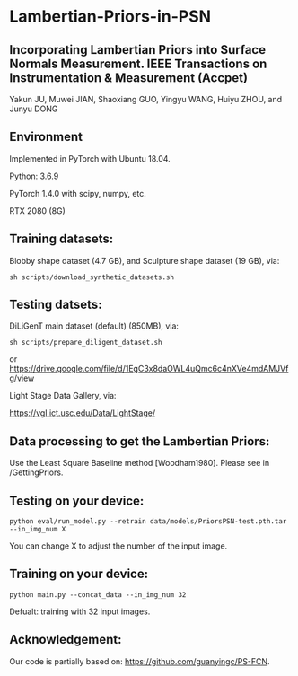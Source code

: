 # Lambertian-Priors-in-PSN

## Incorporating Lambertian Priors into Surface Normals Measurement. IEEE Transactions on Instrumentation & Measurement (Accpet)
Yakun JU, Muwei JIAN, Shaoxiang GUO, Yingyu WANG, Huiyu ZHOU, and Junyu DONG

## Environment

Implemented in PyTorch with Ubuntu 18.04.

Python: 3.6.9 

PyTorch 1.4.0 with scipy, numpy, etc.

RTX 2080 (8G)

## Training datasets:
Blobby shape dataset (4.7 GB), and Sculpture shape dataset (19 GB), via: 

```shell
sh scripts/download_synthetic_datasets.sh
```
## Testing datsets:

DiLiGenT main dataset (default) (850MB), via:
```shell
sh scripts/prepare_diligent_dataset.sh  
```
or   https://drive.google.com/file/d/1EgC3x8daOWL4uQmc6c4nXVe4mdAMJVfg/view

Light Stage Data Gallery, via:

https://vgl.ict.usc.edu/Data/LightStage/

## Data processing to get the Lambertian Priors:

Use the Least Square Baseline method [Woodham1980].
Please see in /GettingPriors.

## Testing on your device:
```shell
python eval/run_model.py --retrain data/models/PriorsPSN-test.pth.tar --in_img_num X
```
You can change X to adjust the number of the input image.

## Training on your device:
```shell
python main.py --concat_data --in_img_num 32
```
Defualt: training with 32 input images.




## Acknowledgement:

Our code is partially based on: https://github.com/guanyingc/PS-FCN.
